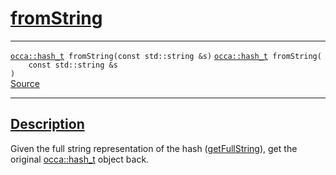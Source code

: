 
<h1 id="from-string">
 <a href="#/api/hash_t/fromString" class="anchor">
   <span>fromString</span>
  </a>
</h1>

<div class="signature">

<hr>

  <div class="definition-container">
    <div class="definition">
      <code class="desktop-only"><a href="#/api/hash_t/">occa::hash_t</a> fromString(<span class="token keyword">const</span> <span class="token keyword">std::string</span> &s)</code>
      <code class="mobile-only"><a href="#/api/hash_t/">occa::hash_t</a> fromString(
    <span class="token keyword">const</span> <span class="token keyword">std::string</span> &s
)</code>
      <div class="flex-spacing"></div>
      <a href="https://github.com/libocca/occa/blob/58bd0f1e/include/occa/utils/hash.hpp#L161" target="_blank">Source</a>
    </div>
    
  </div>

  <hr>
</div>


<h2 id="description">
 <a href="#/api/hash_t/fromString?id=description" class="anchor">
   <span>Description</span>
  </a>
</h2>

Given the full string representation of the hash ([getFullString](/api/hash_t/getFullString)),
get the original [occa::hash_t](/api/hash_t/) object back.
